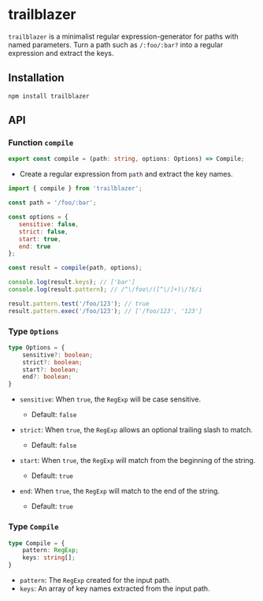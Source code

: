 # trailblazer
`trailblazer` is a minimalist regular expression-generator for paths with named parameters.
Turn a path such as `/:foo/:bar?` into a regular expression and extract the keys.

## Installation
```console
npm install trailblazer
```

## API
### Function `compile`
```ts
export const compile = (path: string, options: Options) => Compile;
```

- Create a regular expression from `path` and extract the key names.

```js
import { compile } from 'trailblazer';

const path = '/foo/:bar';

const options = {
   sensitive: false,
   strict: false,
   start: true,
   end: true
};

const result = compile(path, options);

console.log(result.keys); // ['bar']
console.log(result.pattern); // /^\/foo\/([^\/]+)\/?$/i

result.pattern.test('/foo/123'); // true
result.pattern.exec('/foo/123'); // ['/foo/123', '123']
```

### Type `Options`
```ts
type Options = {
    sensitive?: boolean;
    strict?: boolean;
    start?: boolean;
    end?: boolean;
}
```

- `sensitive`: When `true`, the `RegExp` will be case sensitive.
   - Default: `false`

- `strict`: When `true`, the `RegExp` allows an optional trailing slash to match.
   - Default: `false`

- `start`: When `true`, the `RegExp` will match from the beginning of the string.
   - Default: `true`

- `end`: When `true`, the `RegExp` will match to the end of the string.
   - Default: `true`

### Type `Compile`
```ts
type Compile = {
    pattern: RegExp;
    keys: string[];
}
```

- `pattern`: The `RegExp` created for the input path.
- `keys`: An array of key names extracted from the input path.
